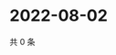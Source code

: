 # 2022-08-02

共 0 条

<!-- BEGIN WEIBO -->
<!-- 最后更新时间 Tue Aug 02 2022 04:07:06 GMT+0800 (China Standard Time) -->

<!-- END WEIBO -->

